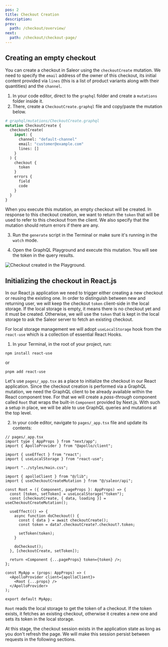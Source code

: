 ```yaml
---
pos: 2
title: Checkout Creation
description:
prev:
  path: /checkout/overview/
next:
  path: /checkout/checkout-page/
---
```


## Creating an empty checkout

You can create a checkout in Saleor using the `checkoutCreate` mutation. We need to specify the `email` address of the owner of this checkout, its initial content provided via `lines` (this is a list of product variants along with their quantities) and the `channel`.

1. In your code editor, direct to the `graphql` folder and create a `mutations` folder inside it.
2. There, create a `CheckoutCreate.graphql` file and copy/paste the mutation below.

```graphql
# graphql/mutations/CheckoutCreate.graphql
mutation CheckoutCreate {
  checkoutCreate(
    input: {
      channel: "default-channel"
      email: "customer@example.com"
      lines: []
    }
  ) {
    checkout {
      token
    }
    errors {
      field
      code
    }
  }
}
```

When you execute this mutation, an empty checkout will be created. In response to this checkout creation, we want to return the `token` that will be used to refer to this checkout from the client. We also specify that the mutation should return errors if there are any.

3. Run the `generate` script in the Terminal or make sure it's running in the `watch` mode.

4. Open the GraphQL Playground and execute this mutation. You will see the token in the query results.

![Checkout created in the Playground.](/images/checkout-create-playground.png)

## Initializing the checkout in React.js

In our React.js application we need to trigger either creating a new checkout or reusing the existing one. In order to distinguish between new and returning user, we will keep the checkout `token` client-side in the local storage. If the local storage is empty, it means there is no checkout yet and it must be created. Otherwise, we will use the `token` that is kept in the local storage to ask the Saleor server to fetch an existing checkout.

For local storage management we will adopt `useLocalStorage` hook from the `react-use` which is a collection of essential React Hooks.

1. In your Terminal, in the root of your project, run:

```
npm install react-use
```

or

```
pnpm add react-use
```

Let's use `pages/_app.tsx` as a place to initialize the checkout in our React application. Since the checkout creation is performed via a GraphQL mutation, we need the GraphQL client to be already available within the React component tree. For that we will create a _pass-through_ component called `Root` that wraps the built-in `Component` provided by Next.js. With such a setup in place, we will be able to use GraphQL queries and mutations at the top level.

2. In your code editor, navigate to `pages/_app.tsx` file and update its contents:

```tsx
// pages/_app.tsx
import type { AppProps } from "next/app";
import { ApolloProvider } from "@apollo/client";

import { useEffect } from "react";
import { useLocalStorage } from "react-use";

import "../styles/main.css";

import { apolloClient } from "@/lib";
import { useCheckoutCreateMutation } from "@/saleor/api";

const Root = ({ Component, pageProps }: AppProps) => {
  const [token, setToken] = useLocalStorage("token");
  const [checkoutCreate, { data, loading }] = useCheckoutCreateMutation();

  useEffect(() => {
    async function doCheckout() {
      const { data } = await checkoutCreate();
      const token = data?.checkoutCreate?.checkout?.token;

      setToken(token);
    }

    doCheckout();
  }, [checkoutCreate, setToken]);

  return <Component {...pageProps} token={token} />;
};

const MyApp = (props: AppProps) => (
  <ApolloProvider client={apolloClient}>
    <Root {...props} />
  </ApolloProvider>
);

export default MyApp;
```

`Root` reads the local storage to get the token of a checkout. If the token exists, it fetches an existing checkout, otherwise it creates a new one and sets its token in the local storage.

At this stage, the checkout session exists in the application state as long as you don't refresh the page. We will make this session persist between requests in the following sections.
